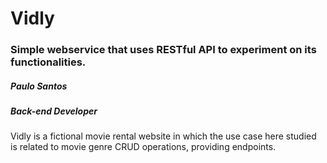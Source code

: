 # Vidly
### Simple webservice that uses RESTful API to experiment on its functionalities.

##### Paulo Santos
##### Back-end Developer

Vidly is a fictional movie rental website in which the use case here studied is related to movie genre CRUD operations, providing endpoints.
